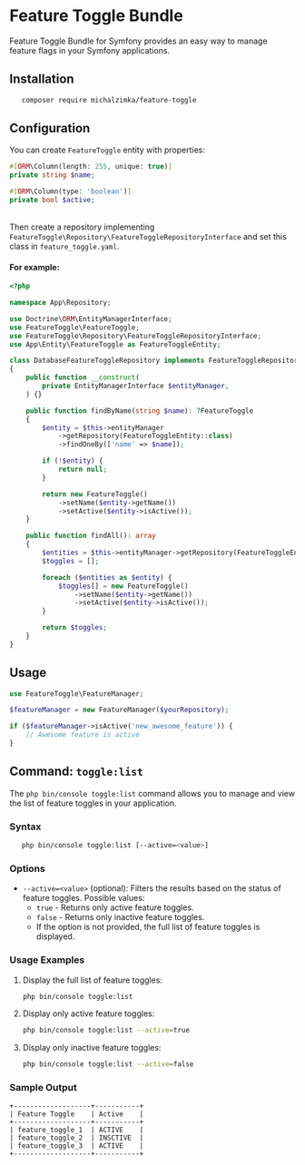 # Feature Toggle Bundle

Feature Toggle Bundle for Symfony provides an easy way to manage feature flags in your Symfony applications.

## Installation

```bash
   composer require michalzimka/feature-toggle
```

## Configuration

You can create `FeatureToggle` entity with properties:

```php
#[ORM\Column(length: 255, unique: true)]
private string $name;

#[ORM\Column(type: 'boolean')]
private bool $active;
```

\
Then create a repository implementing `FeatureToggle\Repository\FeatureToggleRepositoryInterface` and set this class in
`feature_toggle.yaml`.

#### For example:

```php
<?php

namespace App\Repository;

use Doctrine\ORM\EntityManagerInterface;
use FeatureToggle\FeatureToggle;
use FeatureToggle\Repository\FeatureToggleRepositoryInterface;
use App\Entity\FeatureToggle as FeatureToggleEntity;

class DatabaseFeatureToggleRepository implements FeatureToggleRepositoryInterface
{
    public function __construct(
        private EntityManagerInterface $entityManager,
    ) {}

    public function findByName(string $name): ?FeatureToggle
    {
        $entity = $this->entityManager
            ->getRepository(FeatureToggleEntity::class)
            ->findOneBy(['name' => $name]);

        if (!$entity) {
            return null;
        }

        return new FeatureToggle()
            ->setName($entity->getName())
            ->setActive($entity->isActive());
    }

    public function findAll(): array
    {
        $entities = $this->entityManager->getRepository(FeatureToggleEntity::class)->findAll();
        $toggles = [];

        foreach ($entities as $entity) {
            $toggles[] = new FeatureToggle()
                ->setName($entity->getName())
                ->setActive($entity->isActive());
        }

        return $toggles;
    }
}
```

## Usage

```php
use FeatureToggle\FeatureManager;

$featureManager = new FeatureManager($yourRepository);

if ($featureManager->isActive('new_awesome_feature')) {
    // Awesome feature is active
}
```

## Command: `toggle:list`

The `php bin/console toggle:list` command allows you to manage and view the list of feature toggles in your application.

### Syntax

```bash
   php bin/console toggle:list [--active=<value>]
```

### Options

- `--active=<value>` (optional): Filters the results based on the status of feature toggles. Possible values:
    - `true` - Returns only active feature toggles.
    - `false` - Returns only inactive feature toggles.
    - If the option is not provided, the full list of feature toggles is displayed.

### Usage Examples

1. Display the full list of feature toggles:
   ```bash
   php bin/console toggle:list
   ```

2. Display only active feature toggles:
   ```bash
   php bin/console toggle:list --active=true
   ```

3. Display only inactive feature toggles:
   ```bash
   php bin/console toggle:list --active=false
   ```

### Sample Output

```plaintext
+-------------------+-----------+
| Feature Toggle    | Active    |
+-------------------+-----------+
| feature_toggle_1  | ACTIVE    |
| feature_toggle_2  | INSCTIVE  |
| feature_toggle_3  | ACTIVE    |
+-------------------+-----------+
```

